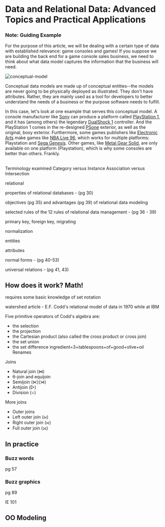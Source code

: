
# Data and Relational Data: Advanced Topics and Practical Applications

### Note: Guiding Example

For the purpose of this article, we will be dealing with a certain type of data with established relevance: game consoles and games! If you suppose we are building the back end for a game console sales business, we need to think about what data model captures the information that the business will need.

![conceptual-model]()

Conceptual data models are made up of conceptual entities--the models are never going to be physically deployed as illustrated. They don't have attributes. Rather, they are mainly used as a tool for developers to better understand the needs of a business or the purpose software needs to fulfill.

In this case, let's look at one example that serves this conceptual model. A console manufacturer like [Sony](http://en.wikipedia.org/wiki/Sony) can produce a platform called [PlayStation 1](http://en.wikipedia.org/wiki/PlayStation_%28console%29), and it has (among others) the legendary [DualShock 1](http://en.wikipedia.org/wiki/DualShock) controller. And the PlayStation 1 comes in the re-designed [PSone](http://en.wikipedia.org/wiki/PlayStation_models#PSone) exterior, as well as the original, boxy exterior. Furthermore, some games publishers like [Electronic Arts](http://en.wikipedia.org/wiki/Electronic_Arts) make games like [NBA Live 96](http://en.wikipedia.org/wiki/NBA_Live_96), which works for multiple platforms: Playstation and [Sega Genesis](http://en.wikipedia.org/wiki/Sega_Genesis). Other games, like [Metal Gear Solid](http://en.wikipedia.org/wiki/Metal_Gear_Solid), are only available on one platform (Playstation), which is why some consoles are better than others. Frankly.  
<br>


Terminology examined
Category versus Instance
Association versus Intersection

relational

properties of relational databases - (pg 30)


objectives (pg 35) and advantages (pg 39) of relational data modeling

selected rules of the 12 rules of relational data management - (pg 36 - 39)


primary key, foreign key, migrating


normalization

entities

attributes

normal forms - (pg 40-53)

universal relations - (pg 41, 43)


## How does it work? Math!

requires some basic knowledge of set notation

watershed article - E.F. Codd's relational model of data in 1970 while at IBM

Five primitive operators of Codd's algebra are:
+ the selection
+ the projection
+ the Cartesian product (also called the cross product or cross join)
+ the set union
+ the set difference
ingredient=3+tablespoons+of+good+olive+oil
Renames

Joins
+ Natural join (⋈)
+ θ-join and equijoin
+ Semijoin (⋉)(⋊)
+ Antijoin (▷)
+ Division (÷)

More joins
+ Outer joins
+ Left outer join (⟕)
+ Right outer join (⟖)
+ Full outer join (⟗)


## In practice

### Buzz words

pg 57

### Buzz graphics

pg 89

IE 101

## OO Modeling
